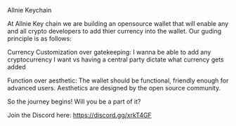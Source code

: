 Allnie Keychain

At Allnie Key chain we are building an opensource wallet that will enable any and all crypto developers to add thier currency into the wallet. Our guding principle is as follows: 

Currency Customization over gatekeeping: I wanna be able to add any cryptocurrency I want vs having a central party dictate what currency gets added 


Function over aesthetic: The wallet should be functional, friendly enough for advanced users. Aesthetics are designed by the open source community. 

So the journey begins! Will you be a part of it?

Join the Discord here: https://discord.gg/xrkT4GF

